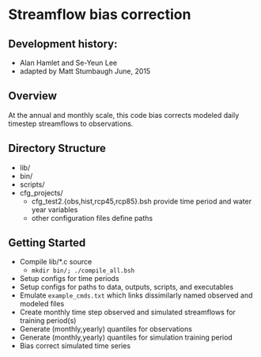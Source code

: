# Streamflow bias correction

## Development history: 
- Alan Hamlet and Se-Yeun Lee
- adapted by Matt Stumbaugh June, 2015

## Overview

At the annual and monthly scale, this code bias corrects modeled daily timestep streamflows to observations.

## Directory Structure

- lib/
- bin/
- scripts/
- cfg_projects/
  - cfg_test2.{obs,hist,rcp45,rcp85}.bsh provide time period and water year variables
  - other configuration files define paths

## Getting Started

- Compile lib/*.c source
  - `mkdir bin/; ./compile_all.bsh`   
- Setup configs for time periods
- Setup configs for paths to data, outputs, scripts, and executables
- Emulate `example_cmds.txt` which links dissimilarly named observed and modeled files  
- Create monthly time step observed and simulated streamflows for training period(s)
- Generate (monthly,yearly) quantiles for observations
- Generate (monthly,yearly) quantiles for simulation training period
- Bias correct simulated time series
 
